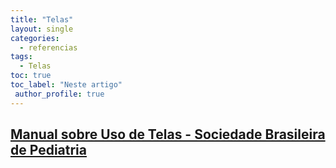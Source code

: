 ```yaml
---
title: "Telas"
layout: single
categories:
  - referencias
tags:
  - Telas
toc: true
toc_label: "Neste artigo"
 author_profile: true
---
```


## [Manual sobre Uso de Telas - Sociedade Brasileira de Pediatria](https://www.sbp.com.br/fileadmin/user_upload/_22246c-ManOrient_-__MenosTelas__MaisSaude.pdf)